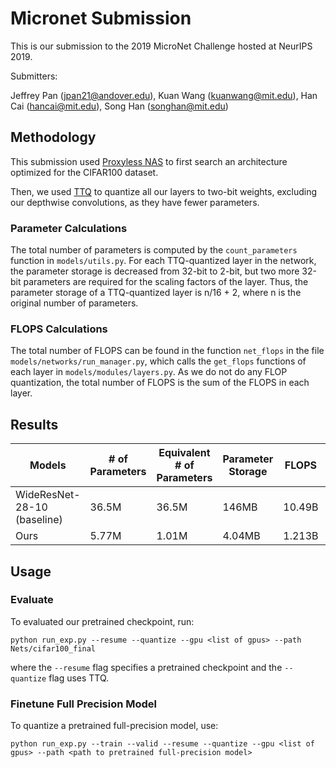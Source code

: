 # Micronet Submission
This is our submission to the 2019 MicroNet Challenge hosted at NeurIPS 2019.

Submitters:

Jeffrey Pan (<jpan21@andover.edu>),
Kuan Wang (<kuanwang@mit.edu>), 
Han Cai (<hancai@mit.edu>), 
Song Han (<songhan@mit.edu>)

## Methodology

This submission used [Proxyless NAS](https://github.com/mit-han-lab/ProxylessNAS) to first search an architecture optimized for the CIFAR100 dataset. 

Then, we used [TTQ](https://github.com/czhu95/ternarynet) to quantize all our layers to two-bit weights, excluding our depthwise convolutions, as they have fewer parameters. 

### Parameter Calculations

The total number of parameters is computed by the ```count_parameters``` function in ```models/utils.py```. For each TTQ-quantized layer in the network, the parameter storage is decreased from 32-bit to 2-bit, but two more 32-bit parameters are required for the scaling factors of the layer. Thus, the parameter storage of a TTQ-quantized layer is n/16 + 2, where n is the original number of parameters.

### FLOPS Calculations

The total number of FLOPS can be found in the function ```net_flops``` in the file ```models/networks/run_manager.py```, which calls the ```get_flops``` functions of each layer in ```models/modules/layers.py```. As we do not do any FLOP quantization, the total number of FLOPS is the sum of the FLOPS in each layer.

## Results

 Models                   | # of Parameters | Equivalent # of Parameters | Parameter Storage | FLOPS | Top1 Acc (%) |
| ------------------------ | --------------| --------------| -------------- | ------------ | ------------ |
| WideResNet-28-10 (baseline)|    36.5M   |     36.5M     |     146MB      |     10.49B    |    81.7     |
| Ours |       5.77M      |      1.01M   |     4.04MB     |    1.213B    |    82.44     |

## Usage

### Evaluate

To evaluated our pretrained checkpoint, run:
```
python run_exp.py --resume --quantize --gpu <list of gpus> --path Nets/cifar100_final
```

where the `--resume` flag specifies a pretrained checkpoint and the `--quantize` flag uses TTQ.

### Finetune Full Precision Model

To quantize a pretrained full-precision model, use:
```
python run_exp.py --train --valid --resume --quantize --gpu <list of gpus> --path <path to pretrained full-precision model>
```




